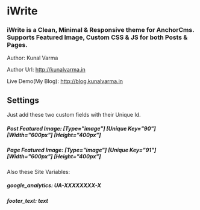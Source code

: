 # iWrite

### iWrite is a Clean, Minimal & Responsive theme for AnchorCms. Supports Featured Image, Custom CSS & JS for both Posts & Pages.

Author: Kunal Varma

Author Url: http://kunalvarma.in

Live Demo(My Blog): http://blog.kunalvarma.in


Settings
------------------------------------------------------------

Just add these two custom fields with their Unique Id.


##### Post Featured Image: [Type="image"] [Unique Key="90"] [Width="600px"] [Height="400px"]

##### Page Featured Image: [Type="image"] [Unique Key="91"] [Width="600px"] [Height="400px"]


Also these Site Variables:


##### google_analytics: UA-XXXXXXXX-X

##### footer_text: text
